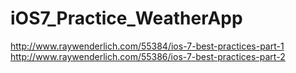 iOS7_Practice_WeatherApp
========================


http://www.raywenderlich.com/55384/ios-7-best-practices-part-1
http://www.raywenderlich.com/55386/ios-7-best-practices-part-2


